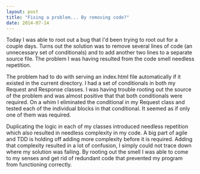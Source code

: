 ```yaml
---
layout: post
title: "Fixing a problem... By removing code?"
date: 2014-07-14
---
```


Today I was able to root out a bug that I'd been trying to root out for a couple days. Turns out the solution was to remove several lines of code (an unnecessary set of conditionals) and to add another two lines to a separate source file. The problem I was having resulted from the code smell needless repetition. 

The problem had to do with serving an index.html file automatically if it existed in the current directory. I had a set of conditionals in both my Request and Response classes. I was having trouble rooting out the source of the problem and was almost positive that that both conditionals were required. On a whim I eliminated the conditional in my Request class and tested each of the individual blocks in that conditional. It seemed as if only one of them was required. 

Duplicating the logic in each of my classes introduced needless repetition which also resulted in needless complexity in my code. A big part of agile and TDD is holding off adding more complexity before it is required. Adding that complexity resulted in a lot of confusion, I simply could not trace down where my solution was failing. By rooting out the smell I was able to come to my senses and get rid of redundant code that prevented my program from functioning correctly. 
